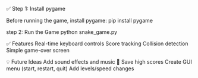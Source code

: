 ✅ Step 1: Install pygame

Before running the game, install pygame:
  pip install pygame

step 2: Run the Game
  python snake_game.py


✅ Features
  Real-time keyboard controls
  Score tracking
  Collision detection
  Simple game-over screen

💡 Future Ideas
  Add sound effects and music 🎵
  Save high scores
  Create GUI menu (start, restart, quit)
  Add levels/speed changes
